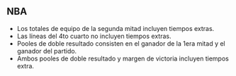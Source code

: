 ## NBA
- Los totales de equipo de la segunda mitad incluyen tiempos extras.
- Las líneas del 4to cuarto no incluyen tiempos extras.
- Pooles de doble resultado consisten en el ganador de la 1era mitad y el ganador del partido.
- Ambos pooles de doble resultado y margen de victoria incluyen tiempos extra.
